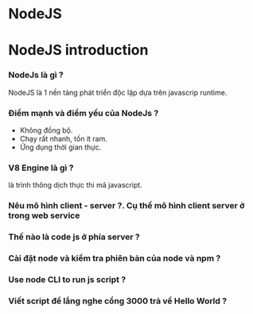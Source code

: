 # NodeJS  
# NodeJS introduction  
### NodeJs là gì ?  
NodeJS là 1 nền tảng phát triển độc lập dựa trên javascrip runtime.
### Điểm mạnh và điểm yếu của NodeJs ?  
- Không đồng bộ.  
- Chạy rất nhanh, tốn ít ram.  
- Ứng dụng thời gian thực.  
### V8 Engine là gì ?  
là trình thông dịch thực thi mã javascript.  
### Nêu mô hình client - server ?. Cụ thế mô hình client server ở trong web service  

### Thế nào là code js ở phía server ?  

### Cài đặt node và kiểm tra phiên bản của node và npm ?  

### Use node CLI to run js script ?  

### Viết script để lắng nghe cổng 3000 trả về Hello World ?  

